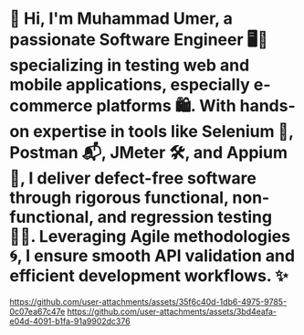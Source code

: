 # 🚀 Hi, I'm Muhammad Umer, a passionate Software Engineer 🖥️📱 specializing in testing web and mobile applications, especially e-commerce platforms 🛍️. With hands-on expertise in tools like Selenium 🤖, Postman 📬, JMeter 🛠️, and Appium 📲, I deliver defect-free software through rigorous functional, non-functional, and regression testing 🕵️‍♂️. Leveraging Agile methodologies 🌀, I ensure smooth API validation and efficient development workflows. ✨
https://github.com/user-attachments/assets/35f6c40d-1db6-4975-9785-0c07ea67c47e
https://github.com/user-attachments/assets/3bd4eafa-e04d-4091-b1fa-91a9902dc376

